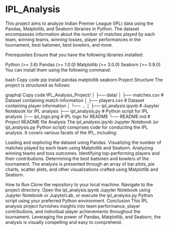 # IPL_Analysis
This project aims to analyze Indian Premier League (IPL) data using the Pandas, Matplotlib, and Seaborn libraries in Python. The dataset encompasses information about the number of matches played by each team, winning teams, winning tosses, player performances in the tournament, best batsmen, best bowlers, and more.

Prerequisites
Ensure that you have the following libraries installed:

Python (>= 3.6)
Pandas (>= 1.0.0)
Matplotlib (>= 3.0.0)
Seaborn (>= 0.9.0)
You can install them using the following command:

bash
Copy code
pip install pandas matplotlib seaborn
Project Structure
The project is structured as follows:

graphql
Copy code
IPL_Analysis_Project/
│
├── data/
│   ├── matches.csv          # Dataset containing match information
│   ├── players.csv          # Dataset containing player information
│   └── ...
│
├── ipl_analysis.ipynb       # Jupyter Notebook for IPL analysis
├── ipl_analysis.py          # Python script for IPL analysis
├── ipl_logo.png             # IPL logo for README
└── README.md                # Project README file
Analysis
The ipl_analysis.ipynb Jupyter Notebook (or ipl_analysis.py Python script) comprises code for conducting the IPL analysis. It covers various facets of the IPL, including:

Loading and exploring the dataset using Pandas.
Visualizing the number of matches played by each team using Matplotlib and Seaborn.
Analyzing winning teams and toss outcomes.
Identifying top-performing players and their contributions.
Determining the best batsmen and bowlers of the tournament.
The analysis is presented through an array of bar plots, pie charts, scatter plots, and other visualizations crafted using Matplotlib and Seaborn.

How to Run
Clone the repository to your local machine.
Navigate to the project directory.
Open the ipl_analysis.ipynb Jupyter Notebook using Jupyter Notebook or JupyterLab, or execute the ipl_analysis.py Python script using your preferred Python environment.
Conclusion
This IPL analysis project furnishes insights into team performance, player contributions, and individual player achievements throughout the tournament. Leveraging the power of Pandas, Matplotlib, and Seaborn, the analysis is visually compelling and easy to comprehend.


